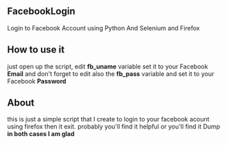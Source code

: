 ## FacebookLogin
Login to Facebook Account using Python And Selenium and Firefox

## How to use it 
just open up the script, edit **fb_uname** variable set it to your Facebook **Email** and don't forget to edit also the **fb_pass** variable and set it to your Facebook **Password**

## About
this is just a simple script that I create to login to your facebook acount using firefox then it exit.
probably you'll find it helpful or you'll find it  Dump **in both cases I am glad**
